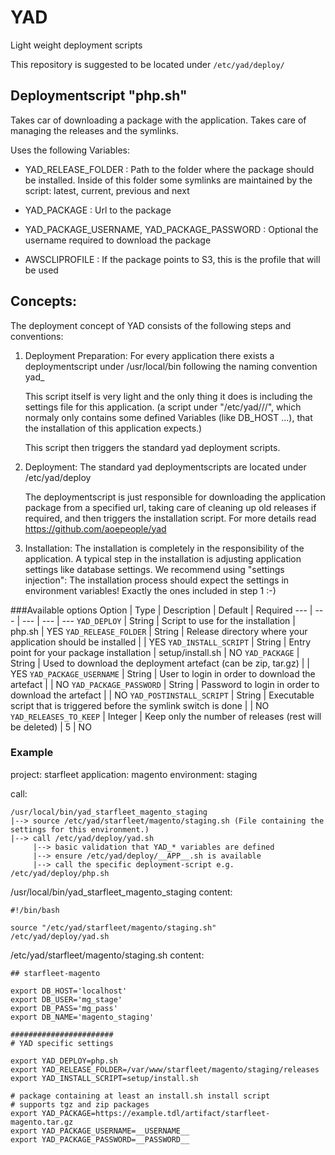 # YAD

Light weight deployment scripts

This repository is suggested to be located under `/etc/yad/deploy/`

## Deploymentscript "php.sh"

Takes car of downloading a package with the application. Takes care of managing the releases and the symlinks.

Uses the following Variables:

-  YAD_RELEASE_FOLDER : Path to the folder where the package should be installed.
    Inside of this folder some symlinks are maintained by the script: latest, current, previous and next

-  YAD_PACKAGE : Url to the package

-  YAD_PACKAGE_USERNAME, YAD_PACKAGE_PASSWORD : Optional the username required to download the package

-  AWSCLIPROFILE : If the package points to S3, this is the profile that will be used

## Concepts:
The deployment concept of YAD consists of the following steps and conventions:

1.  Deployment Preparation:
    For every application there exists a deploymentscript under /usr/local/bin following the naming convention
    yad_<projectname>_<applicationname>_<environmentname>

    This script itself is very light and the only thing it does is including the settings file for this application.
    (a script under "/etc/yad/<projectname>/<applicationname>/<environmentname>", which normaly only contains some defined Variables (like DB_HOST ...), that the installation of this application expects.)

    This script then triggers the standard yad deployment scripts.

2.  Deployment:
    The standard yad deploymentscripts are located under /etc/yad/deploy

    The deploymentscript is just responsible for downloading the application package from a specified url, taking care of cleaning up old releases if required, and then triggers the installation script.
    For more details read https://github.com/aoepeople/yad

3.  Installation:
    The installation is completely in the responsibility of the application.
    A typical step in the installation is adjusting application settings like database settings.
    We recommend using "settings injection": The installation process should expect the settings in environment variables! Exactly the ones included in step 1 :-)

###Available options
Option | Type | Description | Default | Required
--- | --- | --- | --- | ---
`YAD_DEPLOY` | String | Script to use for the installation | php.sh | YES
`YAD_RELEASE_FOLDER` | String | Release directory where your application should be installed |  | YES
`YAD_INSTALL_SCRIPT` | String | Entry point for your package installation | setup/install.sh | NO
`YAD_PACKAGE` | String | Used to download the deployment artefact (can be zip, tar.gz) |  | YES
`YAD_PACKAGE_USERNAME` | String | User to login in order to download the artefact |  | NO
`YAD_PACKAGE_PASSWORD` | String | Password to login in order to download the artefact | | NO
`YAD_POSTINSTALL_SCRIPT` | String | Executable script that is triggered before the symlink switch is done |  | NO
`YAD_RELEASES_TO_KEEP` | Integer | Keep only the number of releases (rest will be deleted) | 5 | NO

### Example
project: starfleet
application: magento
environment: staging

call:

    /usr/local/bin/yad_starfleet_magento_staging
    |--> source /etc/yad/starfleet/magento/staging.sh (File containing the settings for this environment.)
    |--> call /etc/yad/deploy/yad.sh
         |--> basic validation that YAD_* variables are defined
         |--> ensure /etc/yad/deploy/__APP__.sh is available
         |--> call the specific deployment-script e.g. /etc/yad/deploy/php.sh

/usr/local/bin/yad_starfleet_magento_staging content:

    #!/bin/bash

    source "/etc/yad/starfleet/magento/staging.sh"
    /etc/yad/deploy/yad.sh


/etc/yad/starfleet/magento/staging.sh content:

    ## starfleet-magento

    export DB_HOST='localhost'
    export DB_USER='mg_stage'
    export DB_PASS='mg_pass'
    export DB_NAME='magento_staging'

    #######################
    # YAD specific settings

    export YAD_DEPLOY=php.sh
    export YAD_RELEASE_FOLDER=/var/www/starfleet/magento/staging/releases
    export YAD_INSTALL_SCRIPT=setup/install.sh

    # package containing at least an install.sh install script
    # supports tgz and zip packages
    export YAD_PACKAGE=https://example.tdl/artifact/starfleet-magento.tar.gz
    export YAD_PACKAGE_USERNAME=__USERNAME__
    export YAD_PACKAGE_PASSWORD=__PASSWORD__

